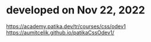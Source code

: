# developed on Nov 22, 2022   
https://academy.patika.dev/tr/courses/css/odev1   
https://aumitcelik.github.io/patikaCssOdev1/
